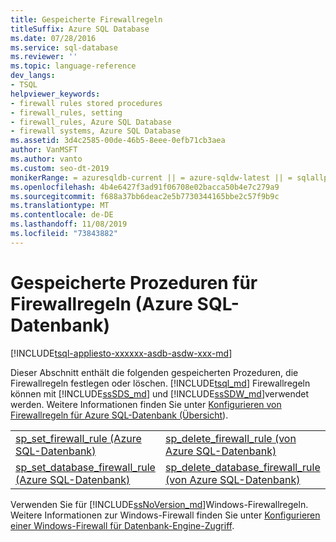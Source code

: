 ```yaml
---
title: Gespeicherte Firewallregeln
titleSuffix: Azure SQL Database
ms.date: 07/28/2016
ms.service: sql-database
ms.reviewer: ''
ms.topic: language-reference
dev_langs:
- TSQL
helpviewer_keywords:
- firewall rules stored procedures
- firewall_rules, setting
- firewall_rules, Azure SQL Database
- firewall systems, Azure SQL Database
ms.assetid: 3d4c2585-00de-46b5-8eee-0efb71cb3aea
author: VanMSFT
ms.author: vanto
ms.custom: seo-dt-2019
monikerRange: = azuresqldb-current || = azure-sqldw-latest || = sqlallproducts-allversions
ms.openlocfilehash: 4b4e6427f3ad91f06708e02bacca50b4e7c279a9
ms.sourcegitcommit: f688a37bb6deac2e5b7730344165bbe2c57f9b9c
ms.translationtype: MT
ms.contentlocale: de-DE
ms.lasthandoff: 11/08/2019
ms.locfileid: "73843882"
---
```

# <a name="firewall-rules-stored-procedures-azure-sql-database"></a>Gespeicherte Prozeduren für Firewallregeln (Azure SQL-Datenbank)
[!INCLUDE[tsql-appliesto-xxxxxx-asdb-asdw-xxx-md](../../includes/tsql-appliesto-xxxxxx-asdb-asdw-xxx-md.md)]

  Dieser Abschnitt enthält die folgenden gespeicherten Prozeduren, die Firewallregeln festlegen oder löschen. [!INCLUDE[tsql_md](../../includes/tsql-md.md)] Firewallregeln können mit [!INCLUDE[ssSDS_md](../../includes/sssds-md.md)] und [!INCLUDE[ssSDW_md](../../includes/sssdw-md.md)]verwendet werden. Weitere Informationen finden Sie unter [Konfigurieren von Firewallregeln für Azure SQL-Datenbank (Übersicht](https://azure.microsoft.com/documentation/articles/sql-database-firewall-configure/)).
  
 
  
|  |  |  
| - | - |  
|[sp_set_firewall_rule &#40;Azure SQL-Datenbank&#41;](../../relational-databases/system-stored-procedures/sp-set-firewall-rule-azure-sql-database.md)|[sp_delete_firewall_rule &#40;von Azure SQL-Datenbank&#41;](../../relational-databases/system-stored-procedures/sp-delete-firewall-rule-azure-sql-database.md)|  
|[sp_set_database_firewall_rule &#40;Azure SQL-Datenbank&#41;](../../relational-databases/system-stored-procedures/sp-set-database-firewall-rule-azure-sql-database.md)|[sp_delete_database_firewall_rule &#40;von Azure SQL-Datenbank&#41;](../../relational-databases/system-stored-procedures/sp-delete-database-firewall-rule-azure-sql-database.md)|  
  
Verwenden Sie für [!INCLUDE[ssNoVersion_md](../../includes/ssnoversion-md.md)]Windows-Firewallregeln. Weitere Informationen zur Windows-Firewall finden Sie unter [Konfigurieren einer Windows-Firewall für Datenbank-Engine-Zugriff](../../database-engine/configure-windows/configure-a-windows-firewall-for-database-engine-access.md).   
  


